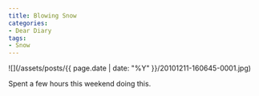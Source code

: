```yaml
---
title: Blowing Snow
categories:
- Dear Diary
tags:
- Snow
---
```


![](/assets/posts/{{ page.date | date: "%Y" }}/20101211-160645-0001.jpg)
  



Spent a few hours this weekend doing this.
